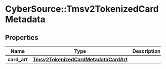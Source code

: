 # CyberSource::Tmsv2TokenizedCardMetadata

## Properties
Name | Type | Description | Notes
------------ | ------------- | ------------- | -------------
**card_art** | [**Tmsv2TokenizedCardMetadataCardArt**](Tmsv2TokenizedCardMetadataCardArt.md) |  | [optional] 


